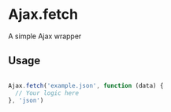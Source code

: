 # Ajax.fetch
A simple Ajax wrapper

## Usage

```js

Ajax.fetch('example.json', function (data) {
  // Your logic here
}, 'json')

```
